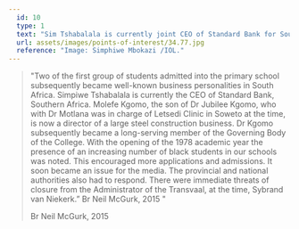 ```yaml
---
  id: 10
  type: 1
  text: "Sim Tshabalala is currently joint CEO of Standard Bank for Southern Africa. Pictured here in 2016. "
  url: assets/images/points-of-interest/34.77.jpg
  reference: "Image: Simphiwe Mbokazi /IOL."
---
```

> "Two of the first group of students admitted into the primary school subsequently became well-known business personalities in South Africa. Simpiwe Tshabalala is currently the CEO of Standard Bank, Southern Africa. Molefe Kgomo, the son of Dr Jubilee Kgomo, who with Dr Motlana was in charge of Letsedi Clinic in Soweto at the time, is now a director of a large steel construction business. Dr Kgomo subsequently became a long-serving member of the Governing Body of the College.   With the opening of the 1978 academic year the presence of an increasing number of black students in our schools was noted. This encouraged more applications and admissions. It soon became an issue for the media. The provincial and national authorities also had to respond. There were immediate threats of closure from the Administrator of the Transvaal, at the time, Sybrand van Niekerk.”         Br Neil McGurk, 2015 "							
> 
> <footer>Br Neil McGurk, 2015</footer>
